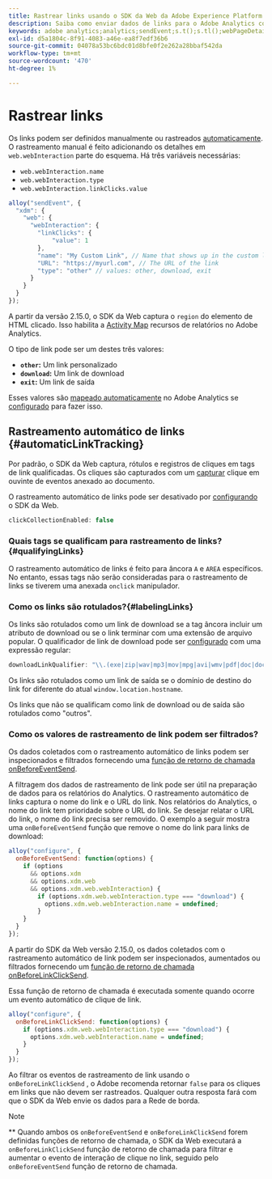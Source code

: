 ```yaml
---
title: Rastrear links usando o SDK da Web da Adobe Experience Platform
description: Saiba como enviar dados de links para o Adobe Analytics com o SDK da Web do Experience Platform
keywords: adobe analytics;analytics;sendEvent;s.t();s.tl();webPageDetails;pageViews;webInteraction;web Interaction;page views;rastreamento de links;links;rastrear links;clickCollection;coleção de cliques;
exl-id: d5a1804c-8f91-4083-a46e-ea8f7edf36b6
source-git-commit: 04078a53bc6bdc01d8bfe0f2e262a28bbaf542da
workflow-type: tm+mt
source-wordcount: '470'
ht-degree: 1%

---
```


# Rastrear links

Os links podem ser definidos manualmente ou rastreados [automaticamente](#automaticLinkTracking). O rastreamento manual é feito adicionando os detalhes em `web.webInteraction` parte do esquema. Há três variáveis necessárias:

* `web.webInteraction.name`
* `web.webInteraction.type`
* `web.webInteraction.linkClicks.value`

```javascript
alloy("sendEvent", {
  "xdm": {
    "web": {
      "webInteraction": {
        "linkClicks": {
            "value": 1
        },
        "name": "My Custom Link", // Name that shows up in the custom links report
        "URL": "https://myurl.com", // The URL of the link
        "type": "other" // values: other, download, exit
      }
    }
  }
});
```

A partir da versão 2.15.0, o SDK da Web captura o `region` do elemento de HTML clicado. Isso habilita a [Activity Map](https://experienceleague.adobe.com/docs/analytics/analyze/activity-map/activity-map.html?lang=pt-BR) recursos de relatórios no Adobe Analytics.

O tipo de link pode ser um destes três valores:

* **`other`:** Um link personalizado
* **`download`:** Um link de download
* **`exit`:** Um link de saída

Esses valores são [mapeado automaticamente](adobe-analytics/automatically-mapped-vars.md) no Adobe Analytics se [configurado](adobe-analytics/analytics-overview.md) para fazer isso.

## Rastreamento automático de links {#automaticLinkTracking}

Por padrão, o SDK da Web captura, rótulos e registros de cliques em tags de link qualificadas. Os cliques são capturados com um [capturar](https://www.w3.org/TR/uievents/#capture-phase) clique em ouvinte de eventos anexado ao documento.

O rastreamento automático de links pode ser desativado por [configurando](../fundamentals/configuring-the-sdk.md#clickCollectionEnabled) o SDK da Web.

```javascript
clickCollectionEnabled: false
```

### Quais tags se qualificam para rastreamento de links?{#qualifyingLinks}

O rastreamento automático de links é feito para âncora `A` e `AREA` específicos. No entanto, essas tags não serão consideradas para o rastreamento de links se tiverem uma anexada `onclick` manipulador.

### Como os links são rotulados?{#labelingLinks}

Os links são rotulados como um link de download se a tag âncora incluir um atributo de download ou se o link terminar com uma extensão de arquivo popular. O qualificador de link de download pode ser [configurado](../fundamentals/configuring-the-sdk.md) com uma expressão regular:

```javascript
downloadLinkQualifier: "\\.(exe|zip|wav|mp3|mov|mpg|avi|wmv|pdf|doc|docx|xls|xlsx|ppt|pptx)$"
```

Os links são rotulados como um link de saída se o domínio de destino do link for diferente do atual `window.location.hostname`.

Os links que não se qualificam como link de download ou de saída são rotulados como &quot;outros&quot;.

### Como os valores de rastreamento de link podem ser filtrados?

Os dados coletados com o rastreamento automático de links podem ser inspecionados e filtrados fornecendo uma [função de retorno de chamada onBeforeEventSend](../fundamentals/tracking-events.md#modifying-events-globally).

A filtragem dos dados de rastreamento de link pode ser útil na preparação de dados para os relatórios do Analytics. O rastreamento automático de links captura o nome do link e o URL do link. Nos relatórios do Analytics, o nome do link tem prioridade sobre o URL do link. Se desejar relatar o URL do link, o nome do link precisa ser removido. O exemplo a seguir mostra uma `onBeforeEventSend` função que remove o nome do link para links de download:

```javascript
alloy("configure", {
  onBeforeEventSend: function(options) {
    if (options
      && options.xdm
      && options.xdm.web
      && options.xdm.web.webInteraction) {
        if (options.xdm.web.webInteraction.type === "download") {
          options.xdm.web.webInteraction.name = undefined;
        }
    }
  }
});
```

A partir do SDK da Web versão 2.15.0, os dados coletados com o rastreamento automático de link podem ser inspecionados, aumentados ou filtrados fornecendo um [função de retorno de chamada onBeforeLinkClickSend](../fundamentals/configuring-the-sdk.md#onBeforeLinkClickSend).

Essa função de retorno de chamada é executada somente quando ocorre um evento automático de clique de link.

```javascript
alloy("configure", {
  onBeforeLinkClickSend: function(options) {
    if (options.xdm.web.webInteraction.type === "download") {
      options.xdm.web.webInteraction.name = undefined;
    }
  }
});
```

Ao filtrar os eventos de rastreamento de link usando o `onBeforeLinkClickSend` , o Adobe recomenda retornar `false` para os cliques em links que não devem ser rastreados. Qualquer outra resposta fará com que o SDK da Web envie os dados para a Rede de borda.


>[!NOTE]
>
>** Quando ambos os `onBeforeEventSend` e `onBeforeLinkClickSend` forem definidas funções de retorno de chamada, o SDK da Web executará a `onBeforeLinkClickSend` função de retorno de chamada para filtrar e aumentar o evento de interação de clique no link, seguido pelo `onBeforeEventSend` função de retorno de chamada.